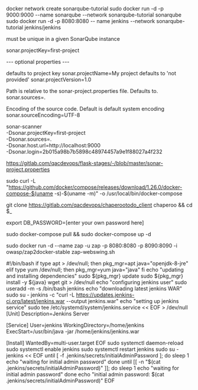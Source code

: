 docker network create sonarqube-tutorial
sudo docker run -d -p 9000:9000 --name sonarqube --network sonarqube-tutorial sonarqube
sudo docker run -d -p 8080:8080 -- name jenkins --network sonarqube-tutorial jenkins/jenkins

must be unique in a given SonarQube instance

sonar.projectKey=first-project

--- optional properties ---

 defaults to project key
sonar.projectName=My project
 defaults to 'not provided'
sonar.projectVersion=1.0

 Path is relative to the sonar-project.properties file. Defaults to.
sonar.sources=.

 Encoding of the source code. Default is default system encoding
sonar.sourceEncoding=UTF-8

sonar-scanner \
  -Dsonar.projectKey=first-project \
  -Dsonar.sources=. \
  -Dsonar.host.url=http://localhost:9000 \
  -Dsonar.login=2b015a98b7b5898c48974457a9e1f88027a4f232




https://gitlab.com/qacdevops/flask-stages/-/blob/master/sonar-project.properties


sudo curl -L "https://github.com/docker/compose/releases/download/1.26.0/docker-compose-$(uname -s)-$(uname -m)" -o /usr/local/bin/docker-compose


git clone https://gitlab.com/qacdevops/chaperootodo_client chaperoo && cd $_

export DB_PASSWORD=[enter your own password here]

sudo docker-compose pull && sudo docker-compose up -d

sudo docker run -d --name zap -u zap -p 8080:8080 -p 8090:8090 -i owasp/zap2docker-stable zap-webswing.sh




#!/bin/bash
if type apt > /dev/null; then
    pkg_mgr=apt
    java="openjdk-8-jre"
elif type yum /dev/null; then
    pkg_mgr=yum
    java="java"
fi
echo "updating and installing dependencies"
sudo ${pkg_mgr} update
sudo ${pkg_mgr} install -y ${java} wget git > /dev/null
echo "configuring jenkins user"
sudo useradd -m -s /bin/bash jenkins
echo "downloading latest jenkins WAR"
sudo su - jenkins -c "curl -L https://updates.jenkins-ci.org/latest/jenkins.war --output jenkins.war"
echo "setting up jenkins service"
sudo tee /etc/systemd/system/jenkins.service << EOF > /dev/null
[Unit]
Description=Jenkins Server

[Service]
User=jenkins
WorkingDirectory=/home/jenkins
ExecStart=/usr/bin/java -jar /home/jenkins/jenkins.war

[Install]
WantedBy=multi-user.target
EOF
sudo systemctl daemon-reload
sudo systemctl enable jenkins
sudo systemctl restart jenkins
sudo su - jenkins << EOF
until [ -f .jenkins/secrets/initialAdminPassword ]; do
    sleep 1
    echo "waiting for initial admin password"
done
until [[ -n "\$(cat  .jenkins/secrets/initialAdminPassword)" ]]; do
    sleep 1
    echo "waiting for initial admin password"
done
echo "initial admin password: \$(cat .jenkins/secrets/initialAdminPassword)"
EOF
